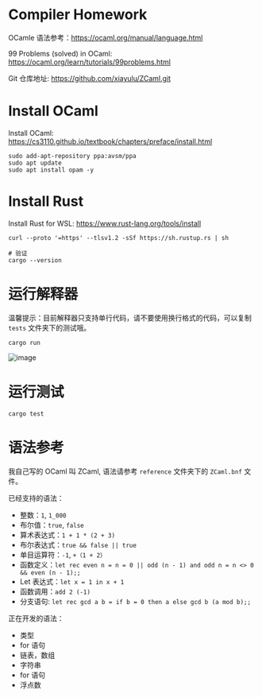 # Compiler Homework

OCamle 语法参考：https://ocaml.org/manual/language.html

99 Problems (solved) in OCaml: https://ocaml.org/learn/tutorials/99problems.html

Git 仓库地址: https://github.com/xiayulu/ZCaml.git

# Install OCaml

Install OCaml: https://cs3110.github.io/textbook/chapters/preface/install.html

```shell
sudo add-apt-repository ppa:avsm/ppa
sudo apt update
sudo apt install opam -y
```

# Install Rust

Install Rust for WSL: https://www.rust-lang.org/tools/install

```shell
curl --proto '=https' --tlsv1.2 -sSf https://sh.rustup.rs | sh

# 验证
cargo --version

```


# 运行解释器

温馨提示：目前解释器只支持单行代码，请不要使用换行格式的代码，可以复制 `tests` 文件夹下的测试哦。

```shell
cargo run
```

![image](https://user-images.githubusercontent.com/41274826/163586571-5ccf5f1c-575c-462c-b259-92f99de13c2d.png)


# 运行测试

```shell
cargo test
```

# 语法参考

我自己写的 OCaml 叫 ZCaml, 语法请参考 `reference` 文件夹下的 `ZCaml.bnf` 文件。

已经支持的语法：

- 整数：`1`, `1_000`
- 布尔值：`true`, `false`
- 算术表达式：`1 + 1 * (2 + 3)`
- 布尔表达式：`true && false || true`
- 单目运算符：`-1`, `+（1 + 2）`
- 函数定义：`let rec even n = n = 0 || odd (n - 1) and odd n = n <> 0 && even (n - 1);;`
- Let 表达式：`let x = 1 in x + 1`
- 函数调用：`add 2 (-1)`
- 分支语句: `let rec gcd a b = if b = 0 then a else gcd b (a mod b);;`

正在开发的语法：
- 类型
- for 语句
- 链表，数组
- 字符串
- for 语句
- 浮点数

